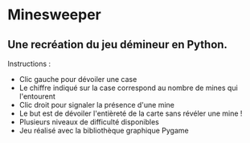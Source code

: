 # Minesweeper
Une recréation du jeu démineur en Python.
-----------------------------------------

Instructions :
- Clic gauche pour dévoiler une case
- Le chiffre indiqué sur la case correspond au nombre de mines qui l'entourent
- Clic droit pour signaler la présence d'une mine
- Le but est de dévoiler l'entièreté de la carte sans révéler une mine !
- Plusieurs niveaux de difficulté disponibles
- Jeu réalisé avec la bibliothèque graphique Pygame
